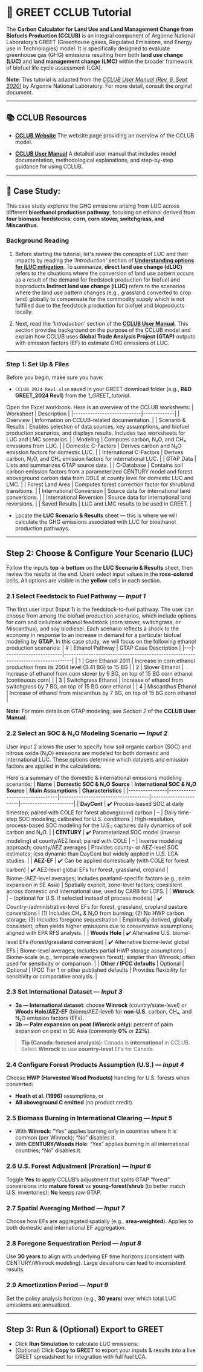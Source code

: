 # 🌾 GREET CCLUB Tutorial

The **Carbon Calculator for Land Use and Land Management Change from Biofuels Production (CCLUB)** is an integral component of Argonne National Laboratory’s GREET (Greenhouse gases, Regulated Emissions, and Energy use in Technologies) model. It is specifically designed to evaluate greenhouse gas (GHG) emissions resulting from both **land use change (LUC)** and **land management change (LMC)** within the broader framework of biofuel life cycle assessment (LCA).


**Note**: This tutorial is adapted from the *[CCLUB User Manual (Rev. 6, Sept 2020)](https://greet.anl.gov/publication-cclub-manual-r6-2020)* by Argonne National Laboratory. For more detail, consult the orginal document.


---

## 📚 CCLUB Resources  
- [**CCLUB Website**](https://bioenergymodels.nrel.gov/models/17/)
   The website page providing an overview of the CCLUB model.   

- [**CCLUB User Manual**](https://greet.anl.gov/publication-cclub-manual-r6-2020) 
   A detailed user manual that includes model documentation, methodological explanations, and step-by-step guidance for using CCLUB.    

---

## 📝 Case Study:
This case study explores the GHG emissions arising from LUC across different **bioethanol production pathway**, focusing on ethanol derived from **four biomass feedstocks: corn, corn stover, switchgrass, and Miscanthus**.


### Background Reading
1. Before starting the tutorial, let's review the concepts of LUC and their impacts by reading the *'Introduction'* section of [**Understanding options for ILUC mitigation**](https://theicct.org/wp-content/uploads/2021/06/ILUC-Mitigation-Options_ICCT_nov2016_0.pdf). To summarize, **direct land use change (dLUC)** refers to the situations where the conversion of land use pattern occurs as a result of the demand for feedstock production for biofuel and bioproducts.**Indirect land use change (iLUC)** refers to the scenarios where the land use pattern changes (e.g., grassland converted to crop land) globally to compensate for the commodity supply which is not fulfilled due to the feedstock production for biofuel and bioproducts locally.

2. Next, read the *'Introduction'* section of the [**CCLUB User Manual**](https://greet.anl.gov/publication-cclub-manual-r6-2020). This section provides background on the purpose of the CCLUB model and explain how CCLUB uses **Global Trade Analysis Project (GTAP)** outputs with emission factors (EF) to estimate GHG emissions of LUC. 

---

### Step 1: Set Up & Files

Before you begin, make sure you have:
- `CCLUB_2024_Rev1.xlsm` saved in your GREET download folder (e.g., **R&D GREET_2024 Rev1**) from the *1_GREET_tutorial*.


Open the Excel workbook. Here is an overview of the CCLUB worksheets:
| Worksheet                  | Description |
|----------------------------|-------------|
| Overview                   | Information on CCLUB-related documentation. |
| Scenario & Results         | Enables selection of data sources, key assumptions, and biofuel production scenarios, and displays results. Includes two worksheets for LUC and LMC scenarios. |
| Modeling                   | Computes carbon, N₂O, and CH₄ emissions from LUC. |
| Domestic C-Factors         | Derives carbon and N₂O emission factors for domestic LUC. |
| International C-Factors    | Derives carbon, N₂O, and CH₄ emission factors for international LUC. |
| GTAP Data                  | Lists and summarizes GTAP source data. |
| C-Database                 | Contains soil carbon emission factors from a parameterized CENTURY model and forest aboveground carbon data from COLE at county level for domestic LUC and LMC. |
| Forest Land Area           | Computes forest correction factor for shrubland transitions. |
| International Conversion   | Source data for international land conversions. |
| International Reversion    | Source data for international land reversions. |
| Saved Results              | LUC and LMC results to be used in GREET. |


- Locate the **LUC Scenario & Results** sheet — this is where we will calculate the GHG emissions associated with LUC for bioethanol production pathways.

---

## Step 2: Choose & Configure Your Scenario (LUC)

Follow the inputs **top → bottom** on the **LUC Scenario & Results** sheet, then review the results at the end. Users select input values in the **rose-colored** cells. All options are visible in the **yellow** cells in each section.

### 2.1 Select Feedstock to Fuel Pathway — *Input 1*
The first user input (Input 1) is the feedstock-to-fuel pathway. The user can choose from among the biofuel production scenarios, which include options for corn and cellulosic ethanol feedstock (corn stover, switchgrass, or Miscanthus), and soy biodiesel. Each scenario reflects a shock to the economy in response to an increase in demand for a particular biofuel modeling by **GTAP**. In this case study, we will focus on the following ethanol production scenarios:
| # | Ethanol Pathway       | GTAP Case Description                                                                 |
|---|------------------------|---------------------------------------------------------------------------------|
| 1 | Corn Ethanol 2011      | Increase in corn ethanol production from its 2004 level (3.41 BG) to 15 BG      |
| 2 | Stover Ethanol         | Increase of ethanol from corn stover by 9 BG, on top of 15 BG corn ethanol (continuous corn) |
| 3 | Switchgrass Ethanol    | Increase of ethanol from switchgrass by 7 BG, on top of 15 BG corn ethanol      |
| 4 | Miscanthus Ethanol     | Increase of ethanol from miscanthus by 7 BG, on top of 15 BG corn ethanol       |

**Note**: For more details on GTAP modeling, see *Section 2* of the **CCLUB User Manual**.

### 2.2 Select an SOC & N₂O Modeling Scenario — *Input 2*
User input 2 allows the user to specify how soil organic carbon (SOC) and nitrous oxide (N₂O) emissions are modeled for both domestic and international LUC. These options determine which datasets and emission factors are applied in the calculations.

Here is a summary of the domestic & international emissions modeling scenarios:
| **Name**       | **Domestic SOC & N₂O Source** | **International SOC & N₂O Source** | **Main Assumptions** | **Characteristics** |
|----------------|--------------------------------|-------------------------------------|-----------------------|----------------------|
| **DayCent**    | ✔️ Process-based SOC at daily timestep; paired with COLE for forest aboveground carbon | – | Daily time-step SOC modeling; calibrated for U.S. conditions | High-resolution, process-based SOC modeling for the U.S.; captures daily dynamics of soil carbon and N₂O. |
| **CENTURY**    | ✔️ Parameterized SOC model (inverse modeling) at county/AEZ level; paired with COLE | – | Inverse modeling approach; county/AEZ averages | Provides county- or AEZ-level SOC estimates; less dynamic than DayCent but widely applied in U.S. LCA studies. |
| **AEZ-EF**     | ✔️ Can be applied domestically (with COLE for forest carbon) | ✔️ AEZ-level global EFs for forest, grassland, cropland | Biome-/AEZ-level averages; includes peatland-specific factors (e.g., palm expansion in SE Asia) | Spatially explicit, zone-level factors; consistent across domestic and international use; used by CARB for LCFS. |
| **Winrock**    | – (optional for U.S. if selected instead of process models) | ✔️ Country-/administrative-level EFs for forest, grassland, cropland pasture conversions | (1) Includes CH₄ & N₂O from burning; (2) No HWP carbon storage; (3) Includes foregone sequestration | Empirically derived, globally consistent; often yields higher emissions due to conservative assumptions; aligned with EPA RFS analysis. |
| **Woods Hole** | ✔️ Alternative U.S. biome-level EFs (forest/grassland conversion) | ✔️ Alternative biome-level global EFs | Biome-level averages; includes partial HWP storage assumptions | Biome-scale (e.g., temperate evergreen forest); simpler than Winrock; often used for sensitivity or comparison. |
| **Other / IPCC defaults** | Optional | Optional | IPCC Tier 1 or other published defaults | Provides flexibility for sensitivity or comparative analysis. |



### 2.3 Set International Dataset — *Input 3*
- **3a — International dataset**: choose **Winrock** (country/state-level) or **Woods Hole/AEZ-EF** (biome/AEZ-level) for **non-U.S.** carbon, CH₄, and N₂O emission factors (EFs).
- **3b — Palm expansion on peat (Winrock only)**: percent of palm expansion on peat in SE Asia (commonly **0%** or **22%**).

> **Tip (Canada-focused analysis):** Canada is **international** in CCLUB. Select **Winrock** to use **country-level** EFs for Canada.

### 2.4 Configure Forest Products Assumption (U.S.) — *Input 4*
Choose **HWP (Harvested Wood Products)** handling for U.S. forests when converted:
- **Heath et al. (1996)** assumptions, or
- **All aboveground C emitted** (no product credit).

### 2.5 Biomass Burning in International Clearing — *Input 5*
- With **Winrock**: “Yes” applies burning only in countries where it is common (per Winrock); “No” disables it.
- With **CENTURY/Woods Hole**: “Yes” applies burning in all international countries; “No” disables it.

### 2.6 U.S. Forest Adjustment (Proration) — *Input 6*
Toggle **Yes** to apply CCLUB’s adjustment that splits GTAP “forest” conversions into **mature forest** vs **young-forest/shrub** (to better match U.S. inventories); **No** keeps raw GTAP.

### 2.7 Spatial Averaging Method — *Input 7*
Choose how EFs are aggregated spatially (e.g., **area-weighted**). Applies to both domestic and international EF aggregation.

### 2.8 Foregone Sequestration Period — *Input 8*
Use **30 years** to align with underlying EF time horizons (consistent with CENTURY/Winrock modeling). Large deviations can lead to inconsistent results.

### 2.9 Amortization Period — *Input 9*
Set the policy analysis horizon (e.g., **30 years**) over which total LUC emissions are annualized.

---

## Step 3: Run & (Optional) Export to GREET

- Click **Run Simulation** to calculate LUC emissions.
- (Optional) Click **Copy to GREET** to export your inputs & results into a live GREET spreadsheet for integration with full fuel LCA.

---



